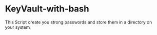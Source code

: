 # KeyVault-with-bash
This Script create you strong passwords and store them in a directory on your system
